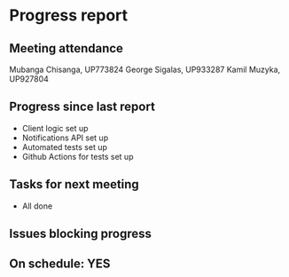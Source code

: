 # Progress report

## Meeting attendance

Mubanga Chisanga, UP773824
George Sigalas, UP933287
Kamil Muzyka, UP927804

## Progress since last report

-   Client logic set up
-   Notifications API set up
-   Automated tests set up
-   Github Actions for tests set up

## Tasks for next meeting

-   All done
      <!--What will you do before the next?-->
      <!--Single line bullet point-->

## Issues blocking progress

## On schedule: YES

<!--Pick one-->
<!--## On schedule: YES-->
<!--## On schedule: NO-->
